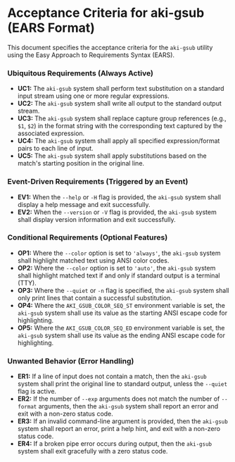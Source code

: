 # Acceptance Criteria for aki-gsub (EARS Format)

This document specifies the acceptance criteria for the `aki-gsub` utility using the Easy Approach to Requirements Syntax (EARS).

### Ubiquitous Requirements (Always Active)

- **UC1:** The `aki-gsub` system shall perform text substitution on a standard input stream using one or more regular expressions.
- **UC2:** The `aki-gsub` system shall write all output to the standard output stream.
- **UC3:** The `aki-gsub` system shall replace capture group references (e.g., `$1`, `$2`) in the format string with the corresponding text captured by the associated expression.
- **UC4:** The `aki-gsub` system shall apply all specified expression/format pairs to each line of input.
- **UC5:** The `aki-gsub` system shall apply substitutions based on the match's starting position in the original line.

### Event-Driven Requirements (Triggered by an Event)

- **EV1:** When the `--help` or `-H` flag is provided, the `aki-gsub` system shall display a help message and exit successfully.
- **EV2:** When the `--version` or `-V` flag is provided, the `aki-gsub` system shall display version information and exit successfully.

### Conditional Requirements (Optional Features)

- **OP1:** Where the `--color` option is set to `'always'`, the `aki-gsub` system shall highlight matched text using ANSI color codes.
- **OP2:** Where the `--color` option is set to `'auto'`, the `aki-gsub` system shall highlight matched text if and only if standard output is a terminal (TTY).
- **OP3:** Where the `--quiet` or `-n` flag is specified, the `aki-gsub` system shall only print lines that contain a successful substitution.
- **OP4:** Where the `AKI_GSUB_COLOR_SEQ_ST` environment variable is set, the `aki-gsub` system shall use its value as the starting ANSI escape code for highlighting.
- **OP5:** Where the `AKI_GSUB_COLOR_SEQ_ED` environment variable is set, the `aki-gsub` system shall use its value as the ending ANSI escape code for highlighting.

### Unwanted Behavior (Error Handling)

- **ER1:** If a line of input does not contain a match, then the `aki-gsub` system shall print the original line to standard output, unless the `--quiet` flag is active.
- **ER2:** If the number of `--exp` arguments does not match the number of `--format` arguments, then the `aki-gsub` system shall report an error and exit with a non-zero status code.
- **ER3:** If an invalid command-line argument is provided, then the `aki-gsub` system shall report an error, print a help hint, and exit with a non-zero status code.
- **ER4:** If a broken pipe error occurs during output, then the `aki-gsub` system shall exit gracefully with a zero status code.
